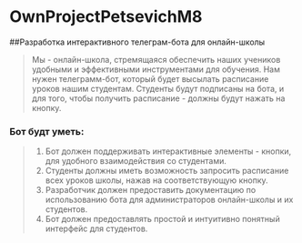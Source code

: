 # OwnProjectPetsevichM8

##Разработка интерактивного телеграм-бота для онлайн-школы

> Мы - онлайн-школа, стремящаяся обеспечить наших учеников удобными и эффективными инструментами для обучения. Нам нужен телеграмм-бот, который будет высылать расписание уроков нашим студентам. Студенты будут подписаны на бота, и для того, чтобы получить расписание - должны будут нажать на кнопку.

### Бот будт уметь:
> 1. Бот должен поддерживать интерактивные элементы - кнопки, для удобного взаимодействия со студентами.
> 2. Студенты должны иметь возможность запросить расписание всех уроков школы, нажав на соответствующую кнопку.
> 3. Разработчик должен предоставить документацию по использованию бота для администраторов онлайн-школы и их студентов.
> 4. Бот должен предоставлять простой и интуитивно понятный интерфейс для студентов.
